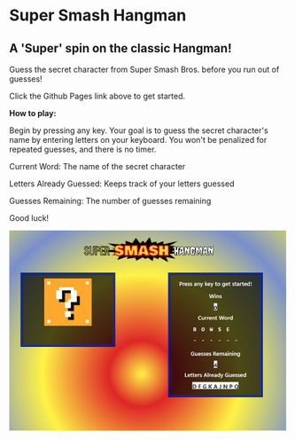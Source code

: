 # Super Smash Hangman
## A 'Super' spin on the classic Hangman!

Guess the secret character from Super Smash Bros. before you run out of guesses! 

Click the Github Pages link above to get started.

**How to play:**

Begin by pressing any key. Your goal is to guess the secret character's name by entering letters on your keyboard. You won't be penalized for repeated guesses, and there is no timer.

Current Word: The name of the secret character

Letters Already Guessed: Keeps track of your letters guessed

Guesses Remaining: The number of guesses remaining

Good luck!

<img src="assets/images/screenshot.JPG" alt="alt text" width="500">
